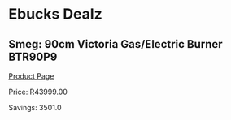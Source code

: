 
# Ebucks Dealz
## Smeg: 90cm Victoria Gas/Electric Burner BTR90P9
[Product Page](https://www.ebucks.com/web/shop/productSelected.do?prodId=1173110176&catId=704989856)

Price: R43999.00

Savings: 3501.0


	